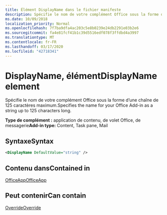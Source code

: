 ```yaml
---
title: Élément DisplayName dans le fichier manifeste
description: Spécifie le nom de votre complément Office sous la forme d’une chaîne de 125 caractères maximum.
ms.date: 10/09/2018
localization_priority: Normal
ms.openlocfilehash: 7f7ba9dfa4ac203c5e8b0239e24db2291e03b2e6
ms.sourcegitcommit: fa4e81fcf41b1c39d5516edf078f3ffdbd4a3997
ms.translationtype: MT
ms.contentlocale: fr-FR
ms.lasthandoff: 03/17/2020
ms.locfileid: "42718341"
---
```

# <a name="displayname-element"></a><span data-ttu-id="82af3-103">DisplayName, élément</span><span class="sxs-lookup"><span data-stu-id="82af3-103">DisplayName element</span></span>

<span data-ttu-id="82af3-104">Spécifie le nom de votre complément Office sous la forme d’une chaîne de 125 caractères maximum.</span><span class="sxs-lookup"><span data-stu-id="82af3-104">Specifies the name for your Office Add-in as a string up to 125 characters long.</span></span>

<span data-ttu-id="82af3-105">**Type de complément :** application de contenu, de volet Office, de messagerie</span><span class="sxs-lookup"><span data-stu-id="82af3-105">**Add-in type:** Content, Task pane, Mail</span></span>

## <a name="syntax"></a><span data-ttu-id="82af3-106">Syntaxe</span><span class="sxs-lookup"><span data-stu-id="82af3-106">Syntax</span></span>

```XML
<DisplayName DefaultValue="string" />
```

## <a name="contained-in"></a><span data-ttu-id="82af3-107">Contenu dans</span><span class="sxs-lookup"><span data-stu-id="82af3-107">Contained in</span></span>

[<span data-ttu-id="82af3-108">OfficeApp</span><span class="sxs-lookup"><span data-stu-id="82af3-108">OfficeApp</span></span>](officeapp.md)


## <a name="can-contain"></a><span data-ttu-id="82af3-109">Peut contenir</span><span class="sxs-lookup"><span data-stu-id="82af3-109">Can contain</span></span>

[<span data-ttu-id="82af3-110">Override</span><span class="sxs-lookup"><span data-stu-id="82af3-110">Override</span></span>](override.md)

